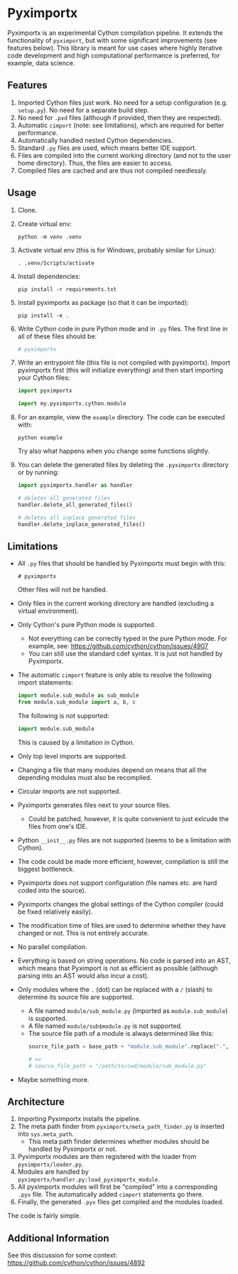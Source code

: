 **Pyximportx**
==========

Pyximportx is an experimental Cython compilation pipeline. It extends the functionality of `pyximport`, but with some significant improvements (see features below). This library is meant for use cases where highly iterative code development and high computational performance is preferred, for example, data science.  



Features
--------

1. Imported Cython files just work. No need for a setup configuration (e.g. `setup.py`). No need for a separate build step.
2. No need for `.pxd` files (although if provided, then they are respected).
3. Automatic `cimport` (note: see limitations), which are required for better performance.
4. Automatically handled nested Cython dependencies.
5. Standard `.py` files are used, which means better IDE support.
6. Files are compiled into the current working directory (and not to the user home directory). Thus, the files are easier to access.
7. Compiled files are cached and are thus not compiled needlessly. 



Usage
--------

1. Clone.
2. Create virtual env:
    ```
    python -m venv .venv
    ```
3. Activate virtual env (this is for Windows, probably similar for Linux):
    ```
    . .venv/Scripts/activate
    ```
4. Install dependencies:
    ```
    pip install -r requirements.txt 
    ```
5. Install pyximportx as package (so that it can be imported):
    ```
    pip install -e .
    ```
6. Write Cython code in pure Python mode and in `.py` files. The first line in all of these files should be:
    ```python
    # pyximportx
    ```
7. Write an entrypoint file (this file is not compiled with pyximportx). Import pyximportx first (this will initialize everything) and then start importing your Cython files:
    ```python
    import pyximportx

    import my.pyximportx.cython.module
    ```
8. For an example, view the `example` directory. The code can be executed with:
    ```
    python example
    ``` 
    Try also what happens when you change some functions slightly.

9. You can delete the generated files by deleting the `.pyximportx` directory or by running:
    ```python
    import pyximportx.handler as handler

    # deletes all generated files
    handler.delete_all_generated_files()

    # deletes all inplace generated files
    handler.delete_inplace_generated_files()
    ```



Limitations
-----------

- All `.py` files that should be handled by Pyximportx must begin with this:
    ```
    # pyximportx
    ```
    Other files will not be handled. 

- Only files in the current working directory are handled (excluding a virtual environment).

- Only Cython's pure Python mode is supported.
    - Not everything can be correctly typed in the pure Python mode. For example, see: https://github.com/cython/cython/issues/4907
    - You can still use the standard cdef syntax. It is just not handled by Pyximportx.

- The automatic `cimport` feature is only able to resolve the following import statements:
    ```python
    import module.sub_module as sub_module
    from module.sub_module import a, b, c
    ```

    The following is not supported:
    
    ```python
    import module.sub_module
    ```

    This is caused by a limitation in Cython.

- Only top level imports are supported.
- Changing a file that many modules depend on means that all the depending modules must also be recompiled.
- Circular imports are not supported.
- Pyximportx generates files next to your source files.
    - Could be patched, however, it is quite convenient to just exlcude the files from one's IDE.
- Python `__init__.py` files are not supported (seems to be a limitation with Cython).
- The code could be made more efficient, however, compilation is still the biggest bottleneck.
- Pyximportx does not support configuration (file names etc. are hard coded into the source).
- Pyximportx changes the global settings of the Cython compiler (could be fixed relatively easily).
- The modification time of files are used to determine whether they have changed or not. This is not entirely accurate.
- No parallel compilation.
- Everything is based on string operations. No code is parsed into an AST, which means that Pyximport is not as efficient as possible (although parsing into an AST would also incur a cost). 
- Only modules where the `.` (dot) can be replaced with a `/` (slash) to determine its source file are supported. 
    - A file named `module/sub_module.py` (imported as `module.sub_module`) is supported.
    - A file named `module/sub$module.py` is not supported.
    - The source file path of a module is always determined like this:
        ```python
        source_file_path = base_path + "module.sub_module".replace(".", "/") + ".py"

        # => 
        # source_file_path = "/path/to/cwd/module/sub_module.py"
        ```
     
- Maybe something more.





Architecture
------------

1. Importing Pyximportx installs the pipeline.
2. The meta path finder from `pyximportx/meta_path_finder.py` is inserted into `sys.meta_path`.
    - This meta path finder determines whether modules should be handled by Pyximportx or not.
3. Pyximportx modules are then registered with the loader from `pyximportx/loader.py`.
4. Modules are handled by `pyximportx/handler.py:load_pyximportx_module`.
5. All pyximportx modules will first be "compiled" into a corresponding `.pyx` file. The automatically added `cimport` statements go there.
6. Finally, the generated `.pyx` files get compiled and the modules loaded.

The code is fairly simple.

Additional Information
-----------
See this discussion for some context: https://github.com/cython/cython/issues/4892 